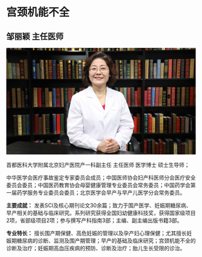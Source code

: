 # 宫颈机能不全

## 邹丽颖 主任医师

![1678366527874](image/c01_40/1678366527874.png)

首都医科大学附属北京妇产医院产一科副主任 主任医师 医学博士 硕士生导师；

中华医学会医疗事故鉴定专家委员会成员；中国医师协会妇产科医师分会医疗安全委员会委员；中国医药教育协会母婴健康管理专业委员会常务委员；中国药学会第一届药学服务专业委员会委员；北京医学会早产与早产儿医学分会常务委员。


**主要成就：** 发表SCI及核心期刊论文30余篇；致力于围产医学、妊娠期糖尿病、早产相关的基础与临床研究。系列研究获得全国妇幼健康科技奖，获得国家级项目2项，省部级项目2项；参与撰写产科指南3部；主编、副主编出版书籍3部。


**专业特长：** 擅长围产期保健、高危妊娠的管理以及孕产妇心理保健；尤其擅长妊娠期糖尿病的诊断、监测及围产期管理；早产的基础及临床研究；宫颈机能不全的诊断及治疗；妊娠期高血压疾病的预防、诊断及治疗；胎儿生长受限的诊治。
